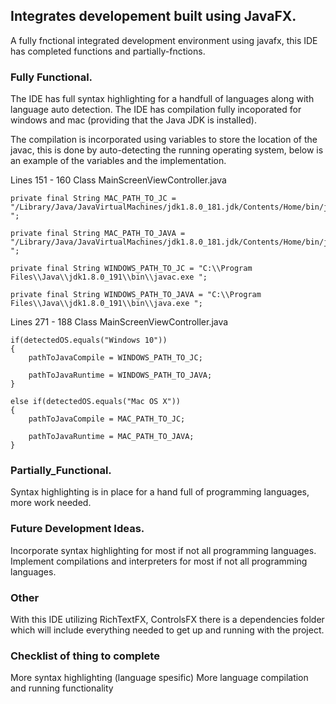 ## Integrates developement built using JavaFX.

A fully fnctional integrated development environment using javafx, this IDE has completed functions and partially-fnctions.

### Fully Functional.
The IDE has full syntax highlighting for a handfull of languages along with language auto detection.
The IDE has compilation fully incoporated for windows and mac (providing that the Java JDK is installed).

The compilation is incorporated using variables to store the location of the javac, this is done by auto-detecting the running operating system, below is an example of the variables and the implementation.

Lines 151 - 160 Class MainScreenViewController.java
```
private final String MAC_PATH_TO_JC = "/Library/Java/JavaVirtualMachines/jdk1.8.0_181.jdk/Contents/Home/bin/javac ";

private final String MAC_PATH_TO_JAVA = "/Library/Java/JavaVirtualMachines/jdk1.8.0_181.jdk/Contents/Home/bin/java ";

private final String WINDOWS_PATH_TO_JC = "C:\\Program Files\\Java\\jdk1.8.0_191\\bin\\javac.exe ";

private final String WINDOWS_PATH_TO_JAVA = "C:\\Program Files\\Java\\jdk1.8.0_191\\bin\\java.exe ";

```

Lines 271 - 188 Class MainScreenViewController.java
```
if(detectedOS.equals("Windows 10"))
{
    pathToJavaCompile = WINDOWS_PATH_TO_JC;

    pathToJavaRuntime = WINDOWS_PATH_TO_JAVA;
}

else if(detectedOS.equals("Mac OS X"))
{
    pathToJavaCompile = MAC_PATH_TO_JC;

    pathToJavaRuntime = MAC_PATH_TO_JAVA;
}

```


### Partially_Functional.
Syntax highlighting is in place for a hand full of programming languages, more work needed.

### Future Development Ideas.
Incorporate syntax highlighting for most if not all programming languages.
Implement compilations and interpreters for most if not all programming languages.

### Other
With this IDE utilizing RichTextFX, ControlsFX there is a dependencies  folder which will include everything needed to get up and running with the project.

### Checklist of thing to complete
More syntax highlighting (language spesific)
More language compilation and running functionality
